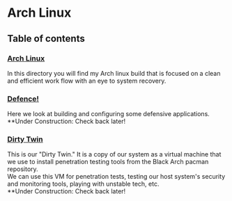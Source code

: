 # Arch Linux

## Table of contents

### [Arch Linux](https://github.com/Xerips/ArchLinux/tree/main/ArchLinuxInstallation)

In this directory you will find my Arch linux build that is focused on a clean and efficient work flow with an eye to system recovery.

### [Defence!](https://github.com/Xerips/ArchLinux/tree/main/Defence!)

Here we look at building and configuring some defensive applications.  
\*\*Under Construction: Check back later!

### [Dirty Twin](https://github.com/Xerips/ArchLinux/tree/main/DirtyTwin)

This is our "Dirty Twin." It is a copy of our system as a virtual machine that we use to install penetration testing tools from the Black Arch pacman repository.  
We can use this VM for penetration tests, testing our host system's security and monitoring tools, playing with unstable tech, etc.  
\*\*Under Construction: Check back later!

